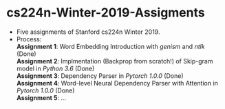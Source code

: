 # cs224n-Winter-2019-Assigments
- Five assignments of Stanford cs224n Winter 2019.
- Process:  
  **Assignment 1**: Word Embedding Introduction with *genism* and *ntlk* (Done)  
  **Assignment 2**: Implmentation (Backprop from scratch!) of Skip-gram model in *Python 3.6* (Done)  
  **Assignment 3**: Dependency Parser in *Pytorch 1.0.0* (Done)  
  **Assignment 4**: Word-level Neural Dependency Parser with Attention in *Pytorch 1.0.0* (Done)   
  **Assignment 5**: ...
